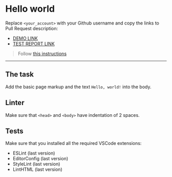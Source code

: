 # Hello world

Replace `<your_account>` with your Github username and copy the links to Pull Request description:
- [DEMO LINK](https://<mykhailo-shvets>.github.io/layout_hello-world/)
- [TEST REPORT LINK](https://<mykhailo-shvets>.github.io/layout_hello-world/report/html_report/)

> Follow [this instructions](https://mate-academy.github.io/layout_task-guideline/#how-to-solve-the-layout-tasks-on-github)
___

## The task

Add the basic page markup and the text `Hello, world!` into the body.

## Linter

Make sure that `<head>` and `<body>` have indentation of 2 spaces.

## Tests

Make sure that you installed all the required VSCode extensions:

- ESLint (last version)
- EditorConfig (last version)
- StyleLint (last version)
- LintHTML (last version)
